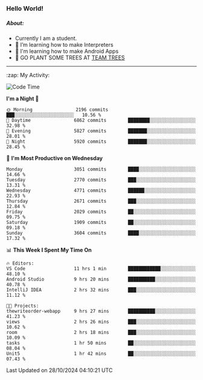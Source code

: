 ### Hello World!

##### About:
- Currently I am a student.
- 🌱 I’m learning how to make Interpreters
- 🌱 I'm learning how to make Android Apps
- 🌱 GO PLANT SOME TREES AT [TEAM TREES](https://teamtrees.org/)

---
  <summary>:zap: My Activity:</summary>
  
<!--START_SECTION:waka-->
![Code Time](http://img.shields.io/badge/Code%20Time-1%2C551%20hrs%2051%20mins-blue)

**I'm a Night 🦉** 

```text
🌞 Morning                2196 commits        ███░░░░░░░░░░░░░░░░░░░░░░   10.56 % 
🌆 Daytime                6862 commits        ████████░░░░░░░░░░░░░░░░░   32.98 % 
🌃 Evening                5827 commits        ███████░░░░░░░░░░░░░░░░░░   28.01 % 
🌙 Night                  5920 commits        ███████░░░░░░░░░░░░░░░░░░   28.45 % 
```
📅 **I'm Most Productive on Wednesday** 

```text
Monday                   3051 commits        ████░░░░░░░░░░░░░░░░░░░░░   14.66 % 
Tuesday                  2770 commits        ███░░░░░░░░░░░░░░░░░░░░░░   13.31 % 
Wednesday                4771 commits        ██████░░░░░░░░░░░░░░░░░░░   22.93 % 
Thursday                 2671 commits        ███░░░░░░░░░░░░░░░░░░░░░░   12.84 % 
Friday                   2029 commits        ██░░░░░░░░░░░░░░░░░░░░░░░   09.75 % 
Saturday                 1909 commits        ██░░░░░░░░░░░░░░░░░░░░░░░   09.18 % 
Sunday                   3604 commits        ████░░░░░░░░░░░░░░░░░░░░░   17.32 % 
```


📊 **This Week I Spent My Time On** 

```text
🔥 Editors: 
VS Code                  11 hrs 1 min        ████████████░░░░░░░░░░░░░   48.10 % 
Android Studio           9 hrs 20 mins       ██████████░░░░░░░░░░░░░░░   40.78 % 
IntelliJ IDEA            2 hrs 32 mins       ███░░░░░░░░░░░░░░░░░░░░░░   11.12 % 

🐱‍💻 Projects: 
thewriteorder-webapp     9 hrs 27 mins       ██████████░░░░░░░░░░░░░░░   41.23 % 
views                    2 hrs 26 mins       ███░░░░░░░░░░░░░░░░░░░░░░   10.62 % 
room                     2 hrs 18 mins       ███░░░░░░░░░░░░░░░░░░░░░░   10.09 % 
tasks                    1 hr 50 mins        ██░░░░░░░░░░░░░░░░░░░░░░░   08.04 % 
Unit5                    1 hr 42 mins        ██░░░░░░░░░░░░░░░░░░░░░░░   07.43 % 
```


 Last Updated on 28/10/2024 04:10:21 UTC
<!--END_SECTION:waka-->
